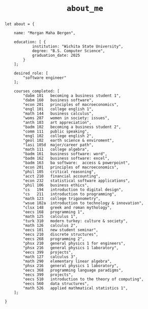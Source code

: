 <h1 align="center">
    
<code>about_me</code>
    
</h1>

<div align="left" width=100%>
    
    let about = {

        name: "Morgan Maha Bergen",

        education: [ {
                institution: "Wichita State University",
                degree: "B.S. Computer Science",
                graduation_date: 2025
            }
        ];

        desired_role: [
            "software engineer"
        ];

        courses_completed: [ 
            "dabm 101   becoming a business student 1",
            "dabm 160   business software",
            "econ 201   principles of macroeconomics",
            "engl 101   college english 1",
            "math 144   business calculus",
            "woms 287   women in society: issues",
            "anth 103   art appreciation",
            "badm 102   becoming a business student 2",
            "comm 111   public speaking",
            "engl 102   college english 2",
            "geol 102   earth science & enviroment",
            "lasi 105d  major/career path",
            "math 111   college algebra",
            "badm 161   business software: word",
            "badm 162   business software: excel",
            "badm 163   ba software:  access & powerpoint",
            "econ 201   principles of macroeconomics",
            "phil 105   critical reasoning",
            "acct 210   financial accounting",
            "econ 232   statistical software applications",
            "phil 106   business ethics",
            "cs   194   introduction to digital design",
            "cs   211   introduction to programming",
            "math 123   college trigonometry",
            "wsue 102a  introduction to technology & innovation",
            "clsx 148   greek and roman mythology",
            "eecs 168   programming 1",
            "math 125   calculus 1",
            "turk 310   modern turkey: culture & society",
            "math 126   calculus 2",
            "eecs 101   new student seminar",
            "eecs 210   discrete structures",
            "eecs 268   programming 2",
            "phsx 210   general physics 1 for engineers",
            "phsx 216   general physics 1 laboratory",
            "eecs 399   projects",
            "math 127   calculus 3",
            "math 290   elementary linear algebra",
            "phsx 216   general physics 1 laboratory",
            "eecs 368   programming language paradigms",
            "eecs 399   projects",
            "eecs 510   introduction to the theory of computing",
            "eecs 560   data structures",
            "math 526   applied mathmatical statistics 1",
        ];

    }

</div>
